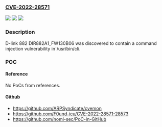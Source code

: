 ### [CVE-2022-28571](https://cve.mitre.org/cgi-bin/cvename.cgi?name=CVE-2022-28571)
![](https://img.shields.io/static/v1?label=Product&message=n%2Fa&color=blue)
![](https://img.shields.io/static/v1?label=Version&message=n%2Fa&color=blue)
![](https://img.shields.io/static/v1?label=Vulnerability&message=n%2Fa&color=brighgreen)

### Description

D-link 882 DIR882A1_FW130B06 was discovered to contain a command injection vulnerability in`/usr/bin/cli.

### POC

#### Reference
No PoCs from references.

#### Github
- https://github.com/ARPSyndicate/cvemon
- https://github.com/F0und-icu/CVE-2022-28571-28573
- https://github.com/nomi-sec/PoC-in-GitHub

